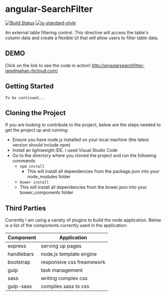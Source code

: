# angular-SearchFilter
[![Build Status](https://travis-ci.org/jaredmahan/angular-searchFilter.svg?branch=master)](https://travis-ci.org/jaredmahan/angular-searchFilter)
[![js-standard-style](https://img.shields.io/badge/code%20style-standard-brightgreen.svg)](http://standardjs.com/)

An external table filtering control. This directive will access the table's column data
and create a flexible UI that will allow users to filter table data.
## DEMO
Click on the link to see the code in action!
 http://angularsearchfilter-jaredmahan.rhcloud.com/
## Getting Started
`To be continued...`
## Cloning the Project
If you are looking to contribute to the project, below are the steps needed to get the project up and running:
- Ensure you have node.js installed on your local machine (the latest version should include npm)
- Install an lightweight IDE. I used Visual Studio Code
- Go to the directory where you cloned the project and run the following commands
  - `npm install`
    - This will install all dependencies from the package.json into your node_modules folder
  - `bower install`
  -   This will install all dependencies from the bower.json into your bower_components folder
  
## Third Parties
Currently I am using a variety of plugins to build the node application. Below is a list of the components
currently used in the application:

| Component             | Application                    |
| --------------------- | ------------------------------ |
| express               | serving up pages               |
| handlebars            | node.js template engine        |
| bootstrap             | responsive css freamework      |
| gulp                  | task management                |
| sass                  | writing complex css            |
| gulp-sass             | compiles sass to css           |

  

  
